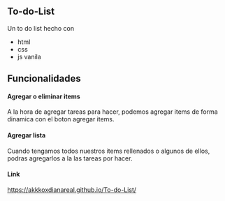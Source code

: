 ﻿## To-do-List
Un to do list hecho con
- html
- css
- js vanila

## Funcionalidades

#### Agregar o eliminar items
A la hora de agregar tareas para hacer, podemos agregar items de forma dinamica con el boton agregar items.

#### Agregar lista
Cuando tengamos todos nuestros items rellenados o algunos de ellos, podras agregarlos a la las tareas por hacer.

#### Link
https://akkkoxdianareal.github.io/To-do-List/
